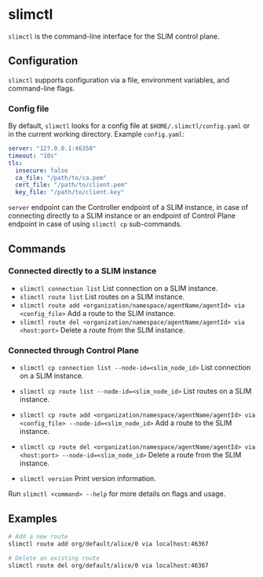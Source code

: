 # slimctl

`slimctl` is the command-line interface for the SLIM control plane.

## Configuration

`slimctl` supports configuration via a file, environment variables, and command-line flags.

### Config file

By default, `slimctl` looks for a config file at `$HOME/.slimctl/config.yaml` or in the current working directory. Example `config.yaml`:

```yaml
server: "127.0.0.1:46358"
timeout: "10s"
tls:
  insecure: false
  ca_file: "/path/to/ca.pem"
  cert_file: "/path/to/client.pem"
  key_file: "/path/to/client.key"
```

`server` endpoint can the Controller endpoint of a SLIM instance, in case of connecting directly to a SLIM instance or an endpoint of Control Plane endpoint in case of using `slimctl cp` sub-commands.

## Commands 

### Connected directly to a SLIM instance

* `slimctl connection list` List connection on a SLIM instance.
* `slimctl route list` List routes on a SLIM instance.
* `slimctl route add <organization/namespace/agentName/agentId> via <config_file>` Add a route to the SLIM instance.
* `slimctl route del <organization/namespace/agentName/agentId> via <host:port>` Delete a route from the SLIM instance.


### Connected through Control Plane

* `slimctl cp connection list --node-id=<slim_node_id>` List connection on a SLIM instance.
* `slimctl cp route list --node-id=<slim_node_id>` List routes on a SLIM instance.
* `slimctl cp route add <organization/namespace/agentName/agentId> via <config_file> --node-id=<slim_node_id>` Add a route to the SLIM instance.
* `slimctl cp route del <organization/namespace/agentName/agentId> via <host:port> --node-id=<slim_node_id>` Delete a route from the SLIM instance.


* `slimctl version` Print version information.

Run `slimctl <command> --help` for more details on flags and usage.

## Examples

```bash
# Add a new route
slimctl route add org/default/alice/0 via localhost:46367

# Delete an existing route
slimctl route del org/default/alice/0 via localhost:46367
```
